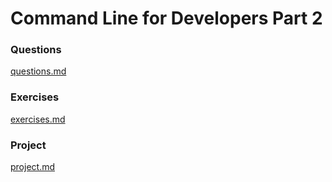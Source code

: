 # Command Line for Developers Part 2

### Questions

[questions.md](./questions.md)

### Exercises

[exercises.md](exercises.md)

### Project
[project.md](./project.md)